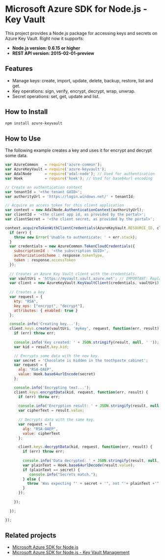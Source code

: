 # Microsoft Azure SDK for Node.js - Key Vault

This project provides a Node.js package for accessing keys and secrets on Azure Key Vault. Right now it supports:
- **Node.js version: 0.6.15 or higher**
- **REST API version: 2015-02-01-preview**

## Features

- Manage keys: create, import, update, delete, backup, restore, list and get.
- Key operations: sign, verify, encrypt, decrypt, wrap, unwrap.
- Secret operations: set, get, update and list.

## How to Install

```bash
npm install azure-keyvault
```

## How to Use

The following example creates a key and uses it for encrypt and decrypt some data.

```javascript
var AzureCommon   = require('azure-common');
var AzureKeyVault = require('azure-keyvault');
var AdalNode      = require('adal-node'); // Used for authentication
var Hoek          = require('hoek'); // Used for base64url encoding

// Create an authentication context
var tenantId = '<the tenant GUID>';
var authorityUrl = 'https://login.windows.net/' + tenantId;

// Acquire an access token for this client application
var context = new AdalNode.AuthenticationContext(authorityUrl);
var clientId = '<the client app id, as provided by the portal>';
var clientSecret = '<the client secret, as provided by the portal>';

context.acquireTokenWithClientCredentials(AzureKeyVault.RESOURCE_ID, clientId, clientSecret, function(err, response) {
  if (err) {
    throw new Error('Unable to authenticate: ' + err.stack);
  }
  var credentials = new AzureCommon.TokenCloudCredentials({
    subscriptionId : '<the subscription GUID>',
    authorizationScheme : response.tokenType,
    token : response.accessToken
  });
  
  // Creates an Azure Key Vault client with the credentials.
  var vaultUri = 'https://myvault.vault.azure.net'; // IMPORTANT: Replace 'myvault' with your vault's name.
  var client = new AzureKeyVault.KeyVaultClient(credentials, vaultUri);
  
  // Creates a key
  var request = {
    kty: "RSA",
    key_ops: ["encrypt", "decrypt"],
    attributes: { enabled: true }
  };

  console.info('Creating key...');
  client.keys.create(vaultUri, 'mykey', request, function(err, result) {
    if (err) throw err;
    
    console.info('Key created: ' + JSON.stringify(result, null, ' '));
    var kid = result.key.kid;

    // Encrypts some data with the new key.
    var secret = 'Chocolate is hidden in the toothpaste cabinet';
    var request = {
      alg: "RSA-OAEP",
      value: Hoek.base64urlEncode(secret)
    };

    console.info('Encrypting text...');
    client.keys.encryptData(kid, request, function(err, result) {
      if (err) throw err;
      
      console.info('Encryption result: ' + JSON.stringify(result, null, ' '));
      var cipherText = result.value;
      
      // Decrypts data with the same key.
      var request = {
        alg: "RSA-OAEP",
        value: cipherText
      };

      client.keys.decryptData(kid, request, function(err, result) {
        if (err) throw err;
        
        console.info('Data decrypted: ' + JSON.stringify(result, null, ' '));
        var plainText = Hoek.base64urlDecode(result.value);
        if (plainText == secret) {
           console.info("Secrets match.");
        } else {
          throw 'Was expecting "' + secret + '", not "'+ plainText +'".';
        }
      });
        
    });
    
  });

});
```

## Related projects

- [Microsoft Azure SDK for Node.js](https://github.com/WindowsAzure/azure-sdk-for-node)
- [Microsoft Azure SDK for Node.js - Key Vault Management](https://github.com/WindowsAzure/azure-mgmt-keyvault-for-node)
